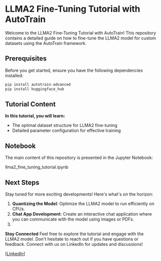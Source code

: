 # LLMA2 Fine-Tuning Tutorial with AutoTrain

Welcome to the LLMA2 Fine-Tuning Tutorial with AutoTrain! This repository contains a detailed guide on how to fine-tune the LLMA2 model for custom datasets using the AutoTrain framework.

## Prerequisites

Before you get started, ensure you have the following dependencies installed:

```bash
pip install autotrain-advanced
pip install huggingface_hub
```
## Tutorial Content
**In this tutorial, you will learn:**

- The optimal dataset structure for LLMA2 fine-tuning
- Detailed parameter configuration for effective training
## Notebook
The main content of this repository is presented in the Jupyter Notebook:

llma2_fine_tuning_tutorial.ipynb

## Next Steps
Stay tuned for more exciting developments! Here's what's on the horizon:

1. **Quantizing the Model**: Optimize the LLMA2 model to run efficiently on CPUs.
2. **Chat App Development**: Create an interactive chat application where you can communicate with the model using images or PDFs.
3. 
**Stay Connected**
Feel free to explore the tutorial and engage with the LLMA2 model. Don't hesitate to reach out if you have questions or feedback. Connect with us on LinkedIn for updates and discussions!

[[LinkedIn](https://www.linkedin.com/in/sif-eddine-boudjellal/)]
